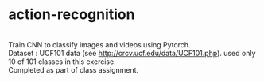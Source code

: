 # action-recognition
<br> Train CNN to classify images and videos using Pytorch.
<br> Dataset : UCF101 data (see http://crcv.ucf.edu/data/UCF101.php). used only 10 of 101 classes in this exercise.
<br> Completed as part of class assignment.
